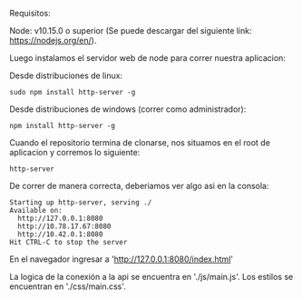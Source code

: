 Requisitos:

Node: v10.15.0 o superior (Se puede descargar del siguiente link: https://nodejs.org/en/).

Luego instalamos el servidor web de node para correr nuestra aplicacion:

Desde distribuciones de linux:
```
sudo npm install http-server -g
```

Desde distribuciones de windows (correr como administrador):
```
npm install http-server -g
```

Cuando el repositorio termina de clonarse, nos situamos en el root de aplicacion y corremos lo siguiente:

```
http-server
```

De correr de manera correcta, deberiamos ver algo asi en la consola:

```
Starting up http-server, serving ./
Available on:
  http://127.0.0.1:8080
  http://10.78.17.67:8080
  http://10.42.0.1:8080
Hit CTRL-C to stop the server
```

En el navegador ingresar a 'http://127.0.0.1:8080/index.html'

La logica de la conexión a la api se encuentra en './js/main.js'. Los estilos se encuentran en './css/main.css'.

